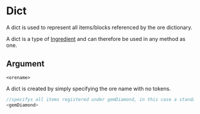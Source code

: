 # Dict

A dict is used to represent all items/blocks referenced by the ore dictionary.

A dict is a type of [Ingredient](/arguments/ingredient) and can therefore be used in any method as one.

## Argument
`<orename>`

A dict is created by simply specifying the ore name with no tokens.
```java
//specifys all items registered under gemDiamond, in this case a standard diamond
<gemDiamond>
```